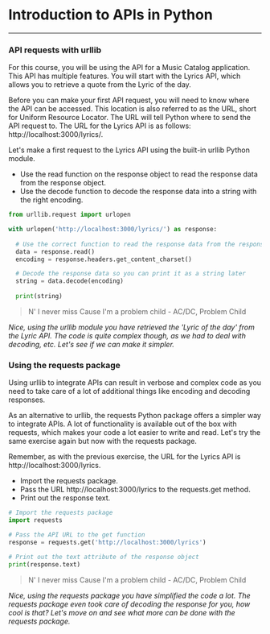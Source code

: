 # Introduction to APIs in Python
---
### API requests with urllib
For this course, you will be using the API for a Music Catalog application. This API has multiple features. You will start with the Lyrics API, which allows you to retrieve a quote from the Lyric of the day.

Before you can make your first API request, you will need to know where the API can be accessed. This location is also referred to as the URL, short for Uniform Resource Locator. The URL will tell Python where to send the API request to. The URL for the Lyrics API is as follows: http://localhost:3000/lyrics/.

Let's make a first request to the Lyrics API using the built-in urllib Python module.
* Use the read function on the response object to read the response data from the response object.
* Use the decode function to decode the response data into a string with the right encoding.
```python
from urllib.request import urlopen

with urlopen('http://localhost:3000/lyrics/') as response:
  
  # Use the correct function to read the response data from the response object
  data = response.read()
  encoding = response.headers.get_content_charset()

  # Decode the response data so you can print it as a string later
  string = data.decode(encoding)
  
  print(string)
```
> N' I never miss Cause I'm a problem child - AC/DC, Problem Child

*Nice, using the urllib module you have retrieved the 'Lyric of the day' from the Lyric API. The code is quite complex though, as we had to deal with decoding, etc. Let's see if we can make it simpler.*

### Using the requests package
Using urllib to integrate APIs can result in verbose and complex code as you need to take care of a lot of additional things like encoding and decoding responses.

As an alternative to urllib, the requests Python package offers a simpler way to integrate APIs. A lot of functionality is available out of the box with requests, which makes your code a lot easier to write and read. Let's try the same exercise again but now with the requests package.

Remember, as with the previous exercise, the URL for the Lyrics API is http://localhost:3000/lyrics.
* Import the requests package.
* Pass the URL http://localhost:3000/lyrics to the requests.get method.
* Print out the response text.
```python
# Import the requests package
import requests

# Pass the API URL to the get function
response = requests.get('http://localhost:3000/lyrics')

# Print out the text attribute of the response object
print(response.text)
```
> N' I never miss Cause I'm a problem child - AC/DC, Problem Child

*Nice, using the requests package you have simplified the code a lot. The requests package even took care of decoding the response for you, how cool is that? Let's move on and see what more can be done with the requests package.*
